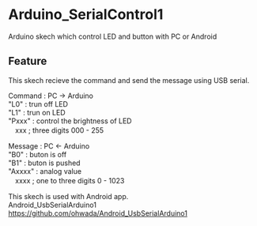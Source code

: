 Arduino_SerialControl1
======================

Arduino skech which control LED and button with PC or Android

## Feature
This skech recieve the command and send the message using USB serial.<br>

Command : PC -> Arduino<br>
"L0" : trun off LED<br>
"L1" : trun on LED<br>
"Pxxx" : control the brightness of LED<br>
　xxx ; three digits 000 - 255<br>

Message : PC <- Arduino<br>
"B0" : buton is off<br>
"B1" : buton is pushed<br>
"Axxxx" : analog value<br>
　xxxx ; one to three digits 0 - 1023<br>

This skech is used with Android app.<br>
Android_UsbSerialArduino1<br>
https://github.com/ohwada/Android_UsbSerialArduino1
